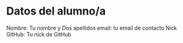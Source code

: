 # Datos del alumno/a

Nombre: Tu nombre y Dos apellidos
email: tu email de contacto
Nick GitHub: Tu nick de GitHub

